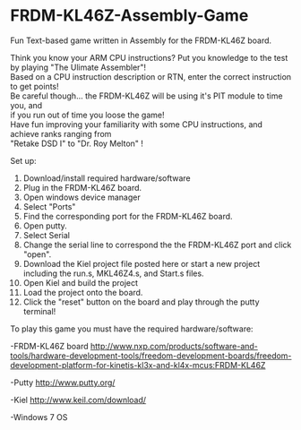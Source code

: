 # FRDM-KL46Z-Assembly-Game
Fun Text-based game written in Assembly for the FRDM-KL46Z board.  

Think you know your ARM CPU instructions? Put you knowledge to the test by playing "The Ulimate Assembler"!  
Based on a CPU instruction description or RTN, enter the correct instruction to get points!  
Be careful though... the FRDM-KL46Z will be using it's PIT module to time you, and  
if you run out of time you loose the game!  
Have fun improving your familiarity with some CPU instructions, and achieve ranks ranging from  
"Retake DSD I" to "Dr. Roy Melton" !
 
 
Set up:  
1) Download/install required hardware/software 
2) Plug in the FRDM-KL46Z board. 
3) Open windows device manager  
4) Select "Ports"  
5) Find the corresponding port for the FRDM-KL46Z board.  
6) Open putty.  
7) Select Serial
8) Change the serial line to correspond the the FRDM-KL46Z port and click "open".  
9) Download the Kiel project file posted here or start a new project including the run.s, MKL46Z4.s, and Start.s files.  
10) Open Kiel and build the project  
11) Load the project onto the board.
12) Click the "reset" button on the board and play through the putty terminal!

To play this game you must have the required hardware/software:  
  
-FRDM-KL46Z board http://www.nxp.com/products/software-and-tools/hardware-development-tools/freedom-development-boards/freedom-development-platform-for-kinetis-kl3x-and-kl4x-mcus:FRDM-KL46Z  
  
-Putty http://www.putty.org/  
  
-Kiel http://www.keil.com/download/  

-Windows 7 OS  
  
